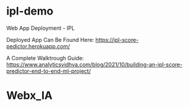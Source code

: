 # ipl-demo
Web App Deployment - IPL

Deployed App Can Be Found Here:  https://ipl-score-pedictor.herokuapp.com/

A Complete Walktrough Guide: https://www.analyticsvidhya.com/blog/2021/10/building-an-ipl-score-predictor-end-to-end-ml-project/
# Webx_IA
